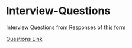 # Interview-Questions
Interview Questions from Responses of [this form](http://goo.gl/forms/kPUhBgTP7JX00tXH3)

[Questions Link](https://github.com/RECursion-NITD/Interview-Questions/wiki)
